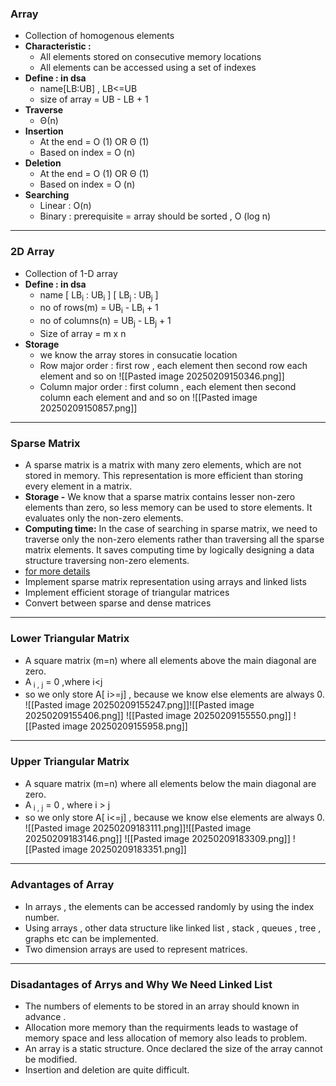 ### **Array**
- Collection of homogenous elements
-  **Characteristic :**
	- All elements stored on consecutive memory locations
	- All elements can be accessed using a set of indexes
- **Define : in dsa**
	- name\[LB:UB] , LB<=UB
	- size of array = UB - LB + 1
- **Traverse**
	- Θ(n)
- **Insertion** 
	- At the end = O (1) OR Θ (1)
	- Based on index = O (n)
- **Deletion**
	- At the end = O (1) OR Θ (1)
	- Based on index = O (n) 
- **Searching**
	- Linear : O(n)
	- Binary : prerequisite = array should be sorted , O (log n)
---
### **2D Array**
- Collection of 1-D array
- **Define : in dsa**
	- name \[ LB<sub>i</sub> : UB<sub>i</sub> ] \[ LB<sub>j</sub> : UB<sub>j</sub> ] 
	- no of rows(m) = UB<sub>i</sub> - LB<sub>i</sub> + 1
	- no of columns(n) = UB<sub>j</sub> - LB<sub>j</sub> + 1
	- Size of array = m x n 
- **Storage** 
	- we know the array stores in consucatie location
	- Row major order :  first row , each element then second row each element and so on ![[Pasted image 20250209150346.png]]
	- Column major order : first column , each element then second column each element and and so on    ![[Pasted image 20250209150857.png]]
---
### **Sparse Matrix**
- A sparse matrix is a matrix with many zero elements, which are not stored in memory. This representation is more efficient than storing every element in a matrix.
- **Storage -** We know that a sparse matrix contains lesser non-zero elements than zero, so less memory can be used to store elements. It evaluates only the non-zero elements.
- **Computing time:** In the case of searching in sparse matrix, we need to traverse only the non-zero elements rather than traversing all the sparse matrix elements. It saves computing time by logically designing a data structure traversing non-zero elements.
- [for more details](https://www.javatpoint.com/sparse-matrix)
- Implement sparse matrix representation using arrays and linked lists
- Implement efficient storage of triangular matrices
- Convert between sparse and dense matrices
---

### **Lower Triangular Matrix**
- A square matrix (m=n) where all elements above the main diagonal are zero.
- A<sub> i , j</sub> = 0  ,where i\<j 
- so we only store A\[ i>=j]  , because we know else elements are always 0.
![[Pasted image 20250209155247.png]]![[Pasted image 20250209155406.png]]
![[Pasted image 20250209155550.png]]
![[Pasted image 20250209155958.png]]

---
### **Upper Triangular Matrix**
- A square matrix (m=n) where all elements below the main diagonal are zero.
- A<sub> i , j</sub> = 0 , where i > j
- so we only store A\[ i<=j]  , because we know else elements are always 0.
![[Pasted image 20250209183111.png]]![[Pasted image 20250209183146.png]]
![[Pasted image 20250209183309.png]]
![[Pasted image 20250209183351.png]]

---

### **Advantages of Array**
- In arrays , the elements can be accessed randomly by using the index number.
- Using arrays , other data structure like linked list , stack , queues , tree , graphs etc can be implemented.
- Two dimension arrays are used to represent matrices.

---
### **Disadantages of Arrys and Why We Need Linked List**
- The numbers of elements to be stored in an array should known in advance .
- Allocation more memory than the requirments leads to wastage of memory space and less allocation of memory also leads to problem.
- An array is a static structure. Once declared the size of the array cannot be modified.
- Insertion and deletion are quite difficult.



